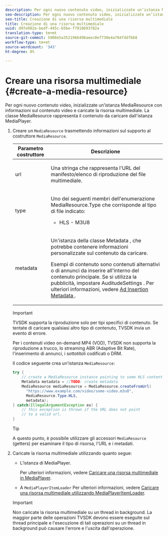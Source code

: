 ```yaml
---
description: Per ogni nuovo contenuto video, inizializzate un’istanza MediaResource con informazioni sul contenuto video e caricate la risorsa multimediale. La classe MediaResource rappresenta il contenuto da caricare dall'istanza MediaPlayer.
seo-description: Per ogni nuovo contenuto video, inizializzate un’istanza MediaResource con informazioni sul contenuto video e caricate la risorsa multimediale. La classe MediaResource rappresenta il contenuto da caricare dall'istanza MediaPlayer.
seo-title: Creazione di una risorsa multimediale
title: Creazione di una risorsa multimediale
uuid: d9fe982a-bedf-445c-b5be-f7918693782a
translation-type: tm+mt
source-git-commit: 5908e5a3521966496aeec0ef730e4a704fddfb68
workflow-type: tm+mt
source-wordcount: '343'
ht-degree: 0%

---
```



# Creare una risorsa multimediale {#create-a-media-resource}

Per ogni nuovo contenuto video, inizializzate un’istanza MediaResource con informazioni sul contenuto video e caricate la risorsa multimediale. La classe MediaResource rappresenta il contenuto da caricare dall&#39;istanza MediaPlayer.

1. Creare un `MediaResource` trasmettendo informazioni sul supporto al costruttore `MediaResource`.

   <table id="table_DD0D5D9129D54F73881399B9B4FF546A"> 
    <thead> 
    <tr> 
    <th colname="col1" class="entry"> Parametro costruttore </th> 
    <th colname="col2" class="entry"> Descrizione </th> 
    </tr> 
    </thead>
    <tbody> 
    <tr> 
    <td colname="col1"> <p>url </p> </td> 
    <td colname="col2"> <p>Una stringa che rappresenta l'URL del manifesto/elenco di riproduzione del file multimediale. </p> </td> 
    </tr> 
    <tr> 
    <td colname="col1"> <p>type </p> </td> 
    <td colname="col2"> <p>Uno dei seguenti membri dell'enumerazione <span class="codeph"> MediaResource.Type </span> che corrisponde al tipo di file indicato: 
    <ul id="ul_72636C41CA7E4538A3BE11A79E0282FC"> 
    <li id="li_070960200DEB40E992C58FCB8909AEA3"> <span class="codeph"> HLS  </span> - M3U8 </li> 
    </ul> </p> </td> 
    </tr> 
    <tr> 
    <td colname="col1"> <p>metadata </p> </td> 
    <td colname="col2"> <p>Un'istanza della classe <span class="codeph"> Metadata </span>, che potrebbe contenere informazioni personalizzate sul contenuto da caricare. </p> <p>Esempi di contenuto sono contenuti alternativi o di annunci da inserire all'interno del contenuto principale. Se si utilizza la pubblicità, impostare <span class="codeph"> AuditudeSettings </span>. Per ulteriori informazioni, vedere <a href="../../../tvsdk-1.4-for-android/ad-insertion/ad-insertion-metadata/android-1.4-ad-insertion-metadata-set-up.md" format="dita" scope="local">  Ad Insertion Metadata </a>. </p> </td> 
    </tr> 
    </tbody> 
    </table>

   >[!IMPORTANT]
   >
   >TVSDK supporta la riproduzione solo per tipi specifici di contenuto. Se tentate di caricare qualsiasi altro tipo di contenuto, TVSDK invia un evento di errore.
   >
   >Per i contenuti video on-demand MP4 (VOD), TVSDK non supporta la riproduzione a trucco, lo streaming ABR (Adaptive Bit Rate), l&#39;inserimento di annunci, i sottotitoli codificati o DRM.

   Il codice seguente crea un&#39;istanza `MediaResource`:

   ```java
   try { 
       // create a MediaResource instance pointing to some HLS content 
       Metadata metadata = //TODO: create metadata  
       MediaResource mediaResource = MediaResource.createFromUrl( 
         "https://www.example.com/video/some-video.m3u8",  
         MediaResource.Type.HLS,  
         metadata); 
   } catch(IllegalArgumentException ex) { 
       // this exception is thrown if the URL does not point  
       // to a valid url. 
   } 
   ```

   >[!TIP]
   >
   >A questo punto, è possibile utilizzare gli accessori `MediaResource` (getters) per esaminare il tipo di risorsa, l&#39;URL e i metadati.

1. Caricate la risorsa multimediale utilizzando quanto segue:

   * L’istanza di MediaPlayer.

      Per ulteriori informazioni, vedere [Caricare una risorsa multimediale in MediaPlayer](../../../tvsdk-1.4-for-android/ui-configure/mediaplayer-initialize-for-video/android-1.4-media-resource-load.md).
   * A `MediaPlayerItemLoader` Per ulteriori informazioni, vedere [Caricare una risorsa multimediale utilizzando MediaPlayerItemLoader](../../../tvsdk-1.4-for-android/ui-configure/mediaplayer-initialize-for-video/android-1.4-media-mediaplayeritemloader.md).
   >[!IMPORTANT]
   >
   >Non caricate la risorsa multimediale su un thread in background. La maggior parte delle operazioni TVSDK devono essere eseguite sul thread principale e l&#39;esecuzione di tali operazioni su un thread in background può causare l&#39;errore e l&#39;uscita dall&#39;operazione.
